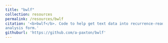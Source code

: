 ```yaml
---
title: "bwlf"
collection: resources
permalink: /resources/bwlf
citation: '<b>bwlf</b>. Code to help get text data into recurrence-ready
analysis form.'
githuburl: 'https://github.com/a-paxton/bwlf'
---
```

